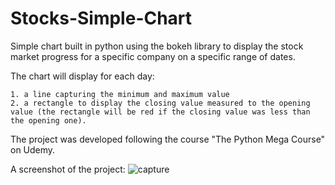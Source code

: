 # Stocks-Simple-Chart

Simple chart built in python using the bokeh library to display the stock market progress for a specific company on a specific range of dates.

The chart will display for each day:

    1. a line capturing the minimum and maximum value
    2. a rectangle to display the closing value measured to the opening value (the rectangle will be red if the closing value was less than the opening one).

The project was developed following the course "The Python Mega Course" on Udemy.

A screenshot of the project:
![capture](https://imgur.com/a/RJ5UQ9K)
